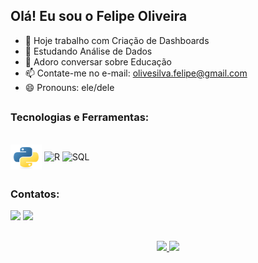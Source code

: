 ##  Olá! Eu sou o Felipe Oliveira

- 🔭 Hoje trabalho com Criação de Dashboards
- 🌱 Estudando Análise de Dados
- 💬 Adoro conversar sobre Educação
- 📫 Contate-me no e-mail: olivesilva.felipe@gmail.com
- 😄 Pronouns: ele/dele
##  

### Tecnologias e Ferramentas:
<div style="display: inline_block"><br>
  <img align="center" alt="Python" height="40" width="50" src="https://raw.githubusercontent.com/devicons/devicon/master/icons/python/python-original.svg">
  <img align="center" alt="R" height="40" width="50" src="https://cdn.jsdelivr.net/gh/devicons/devicon/icons/r/r-original.svg" />
  <img align="center" alt="SQL" height="70" width="80" src="https://cdn.jsdelivr.net/gh/devicons/devicon/icons/mysql/mysql-original-wordmark.svg" />
 </div>

## 

### Contatos:


<div>
<a href = "mailto:olivesilva.felipe@gmail.com"><img src="https://img.shields.io/badge/Gmail-D14836?style=for-the-badge&logo=gmail&logoColor=white" target="_blank"></a>
<a href="https://www.linkedin.com/in/felipe-oliveira-25302224/" target="_blank"><img src="https://img.shields.io/badge/-LinkedIn-%230077B5?style=for-the-badge&logo=linkedin&logoColor=white" target="_blank"></a>   
</div>

##
  
<div align="center">
  <a href="https://github.com/olivesilvafelipe">
  <img height="150em" src="https://github-readme-stats.vercel.app/api?username=olivesilvafelipe&show_icons=true&theme=dark&include_all_commits=true&count_private=true"/>
  <img height="150em" src="https://github-readme-stats.vercel.app/api/top-langs/?username=olivesilvafelipe&layout=compact&langs_count=7&theme=dark"/>
</div>
